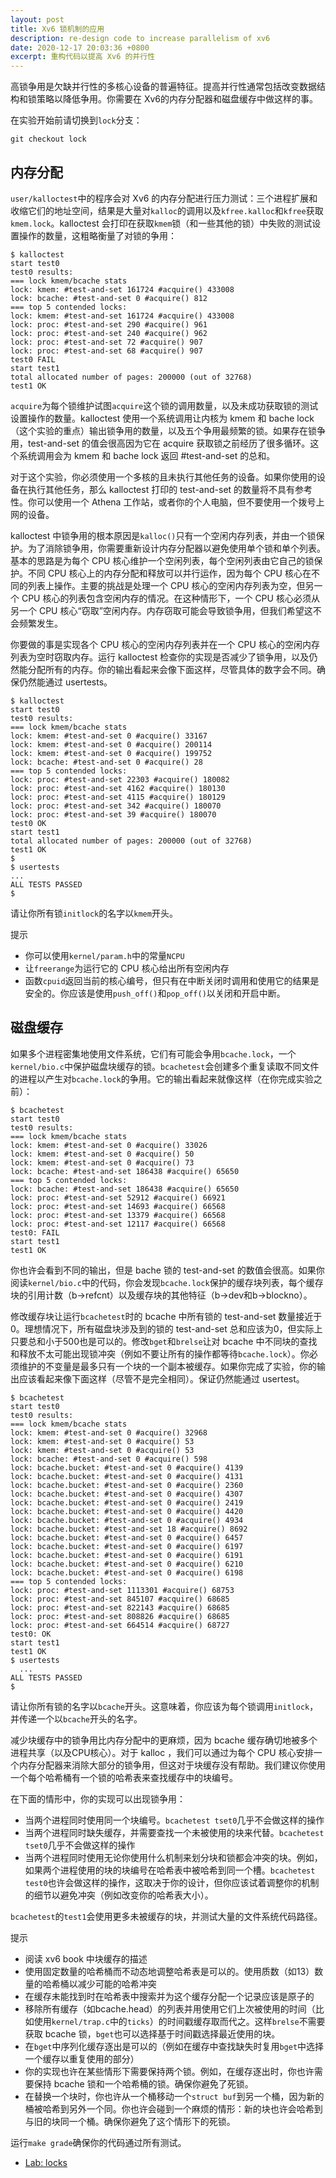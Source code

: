 ```yaml
---
layout: post
title: Xv6 锁机制的应用
description: re-design code to increase parallelism of xv6
date: 2020-12-17 20:03:36 +0800
excerpt: 重构代码以提高 Xv6 的并行性
---
```


高锁争用是欠缺并行性的多核心设备的普遍特征。提高并行性通常包括改变数据结构和锁策略以降低争用。你需要在 Xv6的内存分配器和磁盘缓存中做这样的事。

在实验开始前请切换到`lock`分支：

`git checkout lock`

## 内存分配

`user/kalloctest`中的程序会对 Xv6 的内存分配进行压力测试：三个进程扩展和收缩它们的地址空间，结果是大量对`kalloc`的调用以及`kfree.kalloc`和`kfree`获取`kmem.lock`。kalloctest 会打印在获取`kmem`锁（和一些其他的锁）中失败的测试设置操作的数量，这粗略衡量了对锁的争用：

```
$ kalloctest
start test0
test0 results:
=== lock kmem/bcache stats
lock: kmem: #test-and-set 161724 #acquire() 433008
lock: bcache: #test-and-set 0 #acquire() 812
=== top 5 contended locks:
lock: kmem: #test-and-set 161724 #acquire() 433008
lock: proc: #test-and-set 290 #acquire() 961
lock: proc: #test-and-set 240 #acquire() 962
lock: proc: #test-and-set 72 #acquire() 907
lock: proc: #test-and-set 68 #acquire() 907
test0 FAIL
start test1
total allocated number of pages: 200000 (out of 32768)
test1 OK
```

`acquire`为每个锁维护试图`acquire`这个锁的调用数量，以及未成功获取锁的测试设置操作的数量。kalloctest 使用一个系统调用让内核为 kmem 和 bache lock（这个实验的重点）输出锁争用的数量，以及五个争用最频繁的锁。如果存在锁争用，test-and-set 的值会很高因为它在 acquire 获取锁之前经历了很多循环。这个系统调用会为 kmem 和 bache lock 返回 #test-and-set 的总和。

对于这个实验，你必须使用一个多核的且未执行其他任务的设备。如果你使用的设备在执行其他任务，那么 kalloctest 打印的 test-and-set 的数量将不具有参考性。你可以使用一个 Athena 工作站，或者你的个人电脑，但不要使用一个拨号上网的设备。

kalloctest 中锁争用的根本原因是`kalloc()`只有一个空闲内存列表，并由一个锁保护。为了消除锁争用，你需要重新设计内存分配器以避免使用单个锁和单个列表。基本的思路是为每个 CPU 核心维护一个空闲列表，每个空闲列表由它自己的锁保护。不同 CPU 核心上的内存分配和释放可以并行运作，因为每个 CPU 核心在不同的列表上操作。主要的挑战是处理一个 CPU 核心的空闲内存列表为空，但另一个 CPU 核心的列表包含空闲内存的情况。在这种情形下，一个 CPU 核心必须从另一个 CPU 核心“窃取”空闲内存。内存窃取可能会导致锁争用，但我们希望这不会频繁发生。

你要做的事是实现各个 CPU 核心的空闲内存列表并在一个 CPU 核心的空闲内存列表为空时窃取内存。运行 kalloctest 检查你的实现是否减少了锁争用，以及仍然能分配所有的内存。你的输出看起来会像下面这样，尽管具体的数字会不同。确保仍然能通过 usertests。

```
$ kalloctest
start test0
test0 results:
=== lock kmem/bcache stats
lock: kmem: #test-and-set 0 #acquire() 33167
lock: kmem: #test-and-set 0 #acquire() 200114
lock: kmem: #test-and-set 0 #acquire() 199752
lock: bcache: #test-and-set 0 #acquire() 28
=== top 5 contended locks:
lock: proc: #test-and-set 22303 #acquire() 180082
lock: proc: #test-and-set 4162 #acquire() 180130
lock: proc: #test-and-set 4115 #acquire() 180129
lock: proc: #test-and-set 342 #acquire() 180070
lock: proc: #test-and-set 39 #acquire() 180070
test0 OK
start test1
total allocated number of pages: 200000 (out of 32768)
test1 OK
$
$ usertests
...
ALL TESTS PASSED
$
```

请让你所有锁`initlock`的名字以`kmem`开头。

提示

- 你可以使用`kernel/param.h`中的常量`NCPU`
- 让`freerange`为运行它的 CPU 核心给出所有空闲内存
- 函数`cpuid`返回当前的核心编号，但只有在中断关闭时调用和使用它的结果是安全的。你应该是使用`push_off()`和`pop_off()`以关闭和开启中断。

## 磁盘缓存

如果多个进程密集地使用文件系统，它们有可能会争用`bcache.lock`，一个`kernel/bio.c`中保护磁盘块缓存的锁。`bcachetest`会创建多个重复读取不同文件的进程以产生对`bcache.lock`的争用。它的输出看起来就像这样（在你完成实验之前）：

```
$ bcachetest
start test0
test0 results:
=== lock kmem/bcache stats
lock: kmem: #test-and-set 0 #acquire() 33026
lock: kmem: #test-and-set 0 #acquire() 50
lock: kmem: #test-and-set 0 #acquire() 73
lock: bcache: #test-and-set 186438 #acquire() 65650
=== top 5 contended locks:
lock: bcache: #test-and-set 186438 #acquire() 65650
lock: proc: #test-and-set 52912 #acquire() 66921
lock: proc: #test-and-set 14693 #acquire() 66568
lock: proc: #test-and-set 13379 #acquire() 66568
lock: proc: #test-and-set 12117 #acquire() 66568
test0: FAIL
start test1
test1 OK
```

你也许会看到不同的输出，但是 bache 锁的 test-and-set 的数值会很高。如果你阅读`kernel/bio.c`中的代码，你会发现`bcache.lock`保护的缓存块列表，每个缓存块的引用计数（b->refcnt）以及缓存块的其他特征（b->dev和b->blockno）。

修改缓存块让运行`bcachetest`时的 bcache 中所有锁的 test-and-set 数量接近于0。理想情况下，所有磁盘块涉及到的锁的 test-and-set 总和应该为0，但实际上只要总和小于500也是可以的。修改`bget`和`brelse`让对 bcache 中不同块的查找和释放不太可能出现锁冲突（例如不要让所有的操作都等待`bcache.lock`）。你必须维护的不变量是最多只有一个块的一个副本被缓存。如果你完成了实验，你的输出应该看起来像下面这样（尽管不是完全相同）。保证仍然能通过 usertest。

```
$ bcachetest
start test0
test0 results:
=== lock kmem/bcache stats
lock: kmem: #test-and-set 0 #acquire() 32968
lock: kmem: #test-and-set 0 #acquire() 53
lock: kmem: #test-and-set 0 #acquire() 53
lock: bcache: #test-and-set 0 #acquire() 598
lock: bcache.bucket: #test-and-set 0 #acquire() 4139
lock: bcache.bucket: #test-and-set 0 #acquire() 4131
lock: bcache.bucket: #test-and-set 0 #acquire() 2360
lock: bcache.bucket: #test-and-set 0 #acquire() 4307
lock: bcache.bucket: #test-and-set 0 #acquire() 2419
lock: bcache.bucket: #test-and-set 0 #acquire() 4420
lock: bcache.bucket: #test-and-set 0 #acquire() 4934
lock: bcache.bucket: #test-and-set 18 #acquire() 8692
lock: bcache.bucket: #test-and-set 0 #acquire() 6457
lock: bcache.bucket: #test-and-set 0 #acquire() 6197
lock: bcache.bucket: #test-and-set 0 #acquire() 6191
lock: bcache.bucket: #test-and-set 0 #acquire() 6210
lock: bcache.bucket: #test-and-set 0 #acquire() 6198
=== top 5 contended locks:
lock: proc: #test-and-set 1113301 #acquire() 68753
lock: proc: #test-and-set 845107 #acquire() 68685
lock: proc: #test-and-set 822143 #acquire() 68685
lock: proc: #test-and-set 808826 #acquire() 68685
lock: proc: #test-and-set 664514 #acquire() 68727
test0: OK
start test1
test1 OK
$ usertests
  ...
ALL TESTS PASSED
$
```

请让你所有锁的名字以`bcache`开头。这意味着，你应该为每个锁调用`initlock`，并传递一个以`bcache`开头的名字。

减少块缓存中的锁争用比内存分配中的更麻烦，因为 bcache 缓存确切地被多个进程共享（以及CPU核心）。对于 kalloc ，我们可以通过为每个 CPU 核心安排一个内存分配器来消除大部分的锁争用，但这对于块缓存没有帮助。我们建议你使用一个每个哈希桶有一个锁的哈希表来查找缓存中的块编号。

在下面的情形中，你的实现可以出现锁争用：

- 当两个进程同时使用同一个块编号。`bcachetest tset0`几乎不会做这样的操作
- 当两个进程同时缺失缓存，并需要查找一个未被使用的块来代替。`bcachetest tset0`几乎不会做这样的操作
- 当两个进程同时使用无论你使用什么机制来划分块和锁都会冲突的块。例如，如果两个进程使用的块的块编号在哈希表中被哈希到同一个槽。`bcachetest test0`也许会做这样的操作，这取决于你的设计，但你应该试着调整你的机制的细节以避免冲突（例如改变你的哈希表大小）。

`bcachetest`的`test1`会使用更多未被缓存的块，并测试大量的文件系统代码路径。

提示

- 阅读 xv6 book 中块缓存的描述
- 使用固定数量的哈希桶而不动态地调整哈希表是可以的。使用质数（如13）数量的哈希桶以减少可能的哈希冲突
- 在缓存未能找到时在哈希表中搜索并为这个缓存分配一个记录应该是原子的
- 移除所有缓存（如bcache.head）的列表并用使用它们上次被使用的时间（比如使用`kernel/trap.c`中的`ticks`）的时间戳缓存取而代之。这样`brelse`不需要获取 bcache 锁，`bget`也可以选择基于时间戳选择最近使用的块。
- 在`bget`中序列化缓存逐出是可以的（例如在缓存中查找缺失时复用`bget`中选择一个缓存以重复使用的部分）
- 你的实现也许在某些情形下需要保持两个锁。例如，在缓存逐出时，你也许需要保持 bcache 锁和一个哈希桶的锁。确保你避免了死锁。
- 在替换一个块时，你也许从一个桶移动一个`struct buf`到另一个桶，因为新的桶被哈希到另外一个同。你也许会碰到一个麻烦的情形：新的块也许会哈希到与旧的块同一个桶。确保你避免了这个情形下的死锁。

运行`make grade`确保你的代码通过所有测试。

- [Lab: locks](https://pdos.csail.mit.edu/6.828/2019/labs/lock.html)